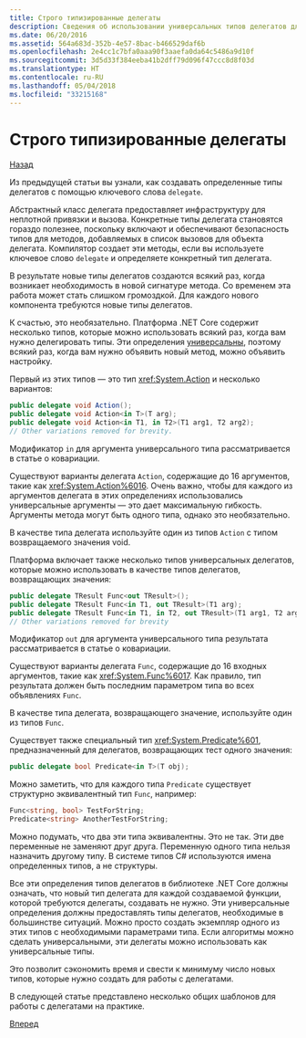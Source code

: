 ```yaml
---
title: Строго типизированные делегаты
description: Сведения об использовании универсальных типов делегатов для объявления настраиваемых типов при создании функции, использующей делегаты.
ms.date: 06/20/2016
ms.assetid: 564a683d-352b-4e57-8bac-b466529daf6b
ms.openlocfilehash: 2e4cc1c7bfa0aaa90f3aaefa0da64c5486a9d10f
ms.sourcegitcommit: 3d5d33f384eeba41b2dff79d096f47ccc8d8f03d
ms.translationtype: HT
ms.contentlocale: ru-RU
ms.lasthandoff: 05/04/2018
ms.locfileid: "33215168"
---
```

# <a name="strongly-typed-delegates"></a>Строго типизированные делегаты

[Назад](delegate-class.md)

Из предыдущей статьи вы узнали, как создавать определенные типы делегатов с помощью ключевого слова `delegate`. 

Абстрактный класс делегата предоставляет инфраструктуру для неплотной привязки и вызова. Конкретные типы делегата становятся гораздо полезнее, поскольку включают и обеспечивают безопасность типов для методов, добавляемых в список вызовов для объекта делегата. Компилятор создает эти методы, если вы используете ключевое слово `delegate` и определяете конкретный тип делегата.

В результате новые типы делегатов создаются всякий раз, когда возникает необходимость в новой сигнатуре метода. Со временем эта работа может стать слишком громоздкой. Для каждого нового компонента требуются новые типы делегатов.

К счастью, это необязательно. Платформа .NET Core содержит несколько типов, которые можно использовать всякий раз, когда вам нужно делегировать типы. Эти определения [универсальны](programming-guide/generics/index.md), поэтому всякий раз, когда вам нужно объявить новый метод, можно объявить настройку. 

Первый из этих типов — это тип <xref:System.Action> и несколько вариантов:

```csharp
public delegate void Action();
public delegate void Action<in T>(T arg);
public delegate void Action<in T1, in T2>(T1 arg1, T2 arg2);
// Other variations removed for brevity.
```

Модификатор `in` для аргумента универсального типа рассматривается в статье о ковариации.

Существуют варианты делегата `Action`, содержащие до 16 аргументов, такие как <xref:System.Action%6016>.
Очень важно, чтобы для каждого из аргументов делегата в этих определениях использовались универсальные аргументы — это дает максимальную гибкость. Аргументы метода могут быть одного типа, однако это необязательно.

В качестве типа делегата используйте один из типов `Action` с типом возвращаемого значения void.

Платформа включает также несколько типов универсальных делегатов, которые можно использовать в качестве типов делегатов, возвращающих значения:

```csharp
public delegate TResult Func<out TResult>();
public delegate TResult Func<in T1, out TResult>(T1 arg);
public delegate TResult Func<in T1, in T2, out TResult>(T1 arg1, T2 arg2);
// Other variations removed for brevity
```

Модификатор `out` для аргумента универсального типа результата рассматривается в статье о ковариации.

Существуют варианты делегата `Func`, содержащие до 16 входных аргументов, такие как <xref:System.Func%6017>.
Как правило, тип результата должен быть последним параметром типа во всех объявлениях `Func`.

В качестве типа делегата, возвращающего значение, используйте один из типов `Func`.

Существует также специальный тип <xref:System.Predicate%601>, предназначенный для делегатов, возвращающих тест одного значения:

```csharp
public delegate bool Predicate<in T>(T obj);
```

Можно заметить, что для каждого типа `Predicate` существует структурно эквивалентный тип `Func`, например:

```csharp
Func<string, bool> TestForString;
Predicate<string> AnotherTestForString;
```

Можно подумать, что два эти типа эквивалентны. Это не так.
Эти две переменные не заменяют друг друга. Переменную одного типа нельзя назначить другому типу. В системе типов C# используются имена определенных типов, а не структуры.

Все эти определения типов делегатов в библиотеке .NET Core должны означать, что новый тип делегата для каждой создаваемой функции, которой требуются делегаты, создавать не нужно. Эти универсальные определения должны предоставлять типы делегатов, необходимые в большинстве ситуаций. Можно просто создать экземпляр одного из этих типов с необходимыми параметрами типа. Если алгоритмы можно сделать универсальными, эти делегаты можно использовать как универсальные типы. 

Это позволит сэкономить время и свести к минимуму число новых типов, которые нужно создать для работы с делегатами.

В следующей статье представлено несколько общих шаблонов для работы с делегатами на практике.

[Вперед](delegates-patterns.md)
